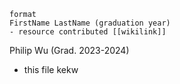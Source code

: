 ```
format
FirstName LastName (graduation year)
- resource contributed [[wikilink]]
```
Philip Wu (Grad. 2023-2024)
- this file kekw

